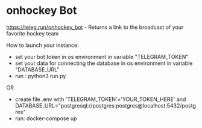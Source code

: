 # onhockey Bot
https://teleg.run/onhockey_bot - Returns a link to the broadcast of your favorite hockey team

How to launch your instance:
- set your bot token in os environment in variable "TELEGRAM_TOKEN"
- set your data for connecting the database in os environment in variable "DATABASE_URL"
- run : python3 run.py

OR

- create file .env with 'TELEGRAM_TOKEN'='YOUR_TOKEN_HERE' and DATABASE_URL="postgresql://postgres:postgres@localhost:5432/postgres"
- run: docker-compose up

